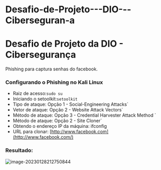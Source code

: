 # Desafio-de-Projeto---DIO---Ciberseguran-a
# Desafio de Projeto da DIO - Cibersegurança

Phishing para captura senhas do facebook.



### Configurando o Phishing no Kali Linux



- Raiz de acesso:`sudo su`
- Iniciando o setoolkit:`setoolkit`
- Tipo de ataque: Opção 1 - Social-Engineering Attacks`
- Vetor de ataque: Opção 2 - Website Attack Vectors`
- Método de ataque: Opção 3 - Credential Harvester Attack Method `
- Método de ataque: Opção 2 - Site Cloner`
- Obtendo o endereço IP da máquina: ifconfig
- URL para clonar: [http://www.facebook.com](http://www.facebook.com/)



### Resultado:

![image-20230128212750844](C:\Users\MarceloCrespo\AppData\Roaming\Typora\typora-user-images\image-20230128212750844.png)
